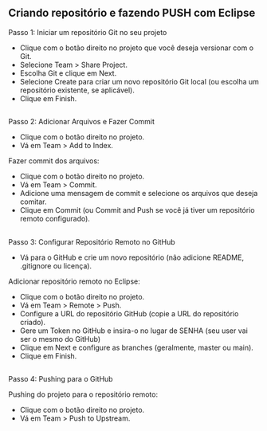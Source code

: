 ## Criando repositório e fazendo PUSH com Eclipse

Passo 1: Iniciar um repositório Git no seu projeto

- Clique com o botão direito no projeto que você deseja versionar com o Git.
- Selecione Team > Share Project.
- Escolha Git e clique em Next.
- Selecione Create para criar um novo repositório Git local (ou escolha um repositório existente, se aplicável).
- Clique em Finish.

##
        
Passo 2: Adicionar Arquivos e Fazer Commit

- Clique com o botão direito no projeto.
- Vá em Team > Add to Index.
  
Fazer commit dos arquivos:

- Clique com o botão direito no projeto.
- Vá em Team > Commit.
- Adicione uma mensagem de commit e selecione os arquivos que deseja comitar.
- Clique em Commit (ou Commit and Push se você já tiver um repositório remoto configurado).

##
      
Passo 3: Configurar Repositório Remoto no GitHub

- Vá para o GitHub e crie um novo repositório (não adicione README, .gitignore ou licença).

Adicionar repositório remoto no Eclipse:

- Clique com o botão direito no projeto.
- Vá em Team > Remote > Push.
- Configure a URL do repositório GitHub (copie a URL do repositório criado).
- Gere um Token no GitHub e insira-o no lugar de SENHA (seu user vai ser o mesmo do GitHub)
- Clique em Next e configure as branches (geralmente, master ou main).
- Clique em Finish.

##
          
Passo 4: Pushing para o GitHub

Pushing do projeto para o repositório remoto:

- Clique com o botão direito no projeto.
- Vá em Team > Push to Upstream.
